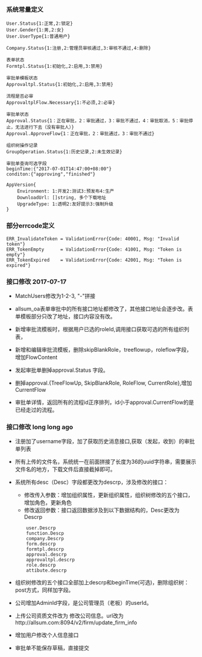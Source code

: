 ### 系统常量定义

```
User.Status{1:正常,2:锁定}
User.Gender{1:男,2:女}
User.UserType{1:普通用户}

Company.Status{1:注册,2:管理员审核通过,3:审核不通过,4:删除}

表单状态
Formtpl.Status{1:初始化,2:启用,3:禁用}

审批单模板状态
Approvaltpl.Status{1:初始化,2:启用,3:禁用}

流程是否必审
ApprovaltplFlow.Necessary{1:不必须,2:必审}

审批单状态
Approval.Status{1：正在审批，2：审批通过，3：审批不通过，4：审批取消，5：审批停止，无法进行下去（没有审批人）}
Approval.ApproveFlow{1：正在审批，2：审批通过，3：审批不通过}

组织树操作记录
GroupOperation.Status{1:历史记录,2:未生效记录}

审批单查询可选字段
beginTime:{"2017-07-01T14:47:00+08:00"}
conditon:{"approving","finished"}

AppVersion{
    Environment: 1:开发2:测试3:预发布4:生产
    DownloadUrl: []string, 多个下载地址
    UpgradeType: 1:透明2:友好提示3:强制升级
}
```
### 部分errcode定义
```
ERR_InvalidateToken = ValidationError{Code: 40001, Msg: "Invalid token"}
ERR_TokenEmpty      = ValidationError{Code: 41001, Msg: "Token is empty"}
ERR_TokenExpired    = ValidationError{Code: 42001, Msg: "Token is expired"}

```

### 接口修改 2017-07-17

- MatchUsers修改为1-2-3, "-"拼接

- allsum_oa表单审批中的所有接口地址都修改了，其他接口地址会逐步改。表单模板部分只改了地址，接口内容没有改。

- 新增审批流模板时，根据用户已选的roleId,调用接口获取可选的所有组织列表，

- 新增和编辑审批流模板，删除skipBlankRole，treeflowup，roleflow字段，增加FlowContent

- 发起审批单删掉approval.Status 字段。

- 删掉approval.{TreeFlowUp, SkipBlankRole, RoleFlow, CurrentRole},增加CurrentFlow

- 审批单详情，返回所有的流程id正序排列，id小于approval.CurrentFlow的是已经走过的流程。


### 接口修改 long long ago

- 注册加了username字段，加了获取历史消息接口,获取（发起，收到）的审批单列表

- 所有上传的文件名，系统统一在前面拼接了长度为36的uuid字符串，需要展示文件名的地方，下载文件后直接截掉即可。

- 系统所有desc（Desc）字段都更改为descrp，涉及修改的接口：
    - 修改传入参数：增加组织属性，更新组织属性，组织树修改的五个接口，增加角色，更新角色
    - 修改返回参数：接口返回数据涉及到以下数据结构的，Desc更改为Descrp
    ```
        user.Descrp
        function.Descp 
        company.Descrp 
        form.descrp 
        formtpl.descrp 
        approval.descrp 
        approvaltpl.descrp 
        role.descrp 
        attibute.descrp
    ```

- 组织树修改的五个接口全部加上descrp和beginTime(可选)，删除组织树：post方式，同样加字段。

- 公司增加AdminId字段，是公司管理员（老板）的userId。

- 上传公司资质文件改为 修改公司信息。url改为http://allsum.com:8094/v2/firm/update_firm_info

- 增加用户修改个人信息接口

- 审批单不能保存草稿，直接提交

    
    
    